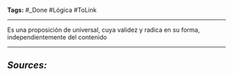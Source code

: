 **Tags:** #_Done 
#Lógica #ToLink 
- - -
Es una proposición de universal, cuya validez y radica en su forma, independientemente del contenido
- - - 
## ***Sources:***
